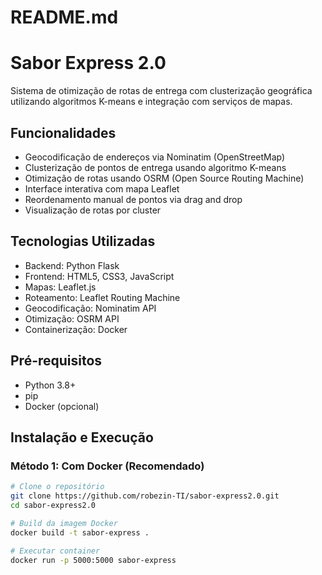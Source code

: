 # README.md

# Sabor Express 2.0

Sistema de otimização de rotas de entrega com clusterização geográfica utilizando algoritmos K-means e integração com serviços de mapas.

## Funcionalidades

- Geocodificação de endereços via Nominatim (OpenStreetMap)
- Clusterização de pontos de entrega usando algoritmo K-means
- Otimização de rotas usando OSRM (Open Source Routing Machine)
- Interface interativa com mapa Leaflet
- Reordenamento manual de pontos via drag and drop
- Visualização de rotas por cluster

## Tecnologias Utilizadas

- Backend: Python Flask
- Frontend: HTML5, CSS3, JavaScript
- Mapas: Leaflet.js
- Roteamento: Leaflet Routing Machine
- Geocodificação: Nominatim API
- Otimização: OSRM API
- Containerização: Docker

## Pré-requisitos

- Python 3.8+
- pip
- Docker (opcional)

## Instalação e Execução

### Método 1: Com Docker (Recomendado)

```bash
# Clone o repositório
git clone https://github.com/robezin-TI/sabor-express2.0.git
cd sabor-express2.0

# Build da imagem Docker
docker build -t sabor-express .

# Executar container
docker run -p 5000:5000 sabor-express
